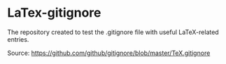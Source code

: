# LaTex-gitignore

The repository created to test the .gitignore file with useful LaTeX-related entries.

Source: https://github.com/github/gitignore/blob/master/TeX.gitignore
